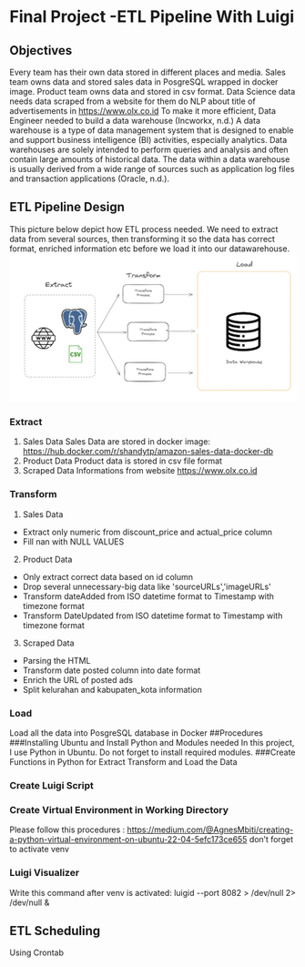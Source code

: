 # Final Project  -ETL Pipeline With Luigi

## Objectives

Every team has their own data stored in different places and media. Sales team owns data and stored sales data in PosgreSQL wrapped in docker image. Product team owns data and stored in csv format. Data Science data needs data scraped from a website for them do NLP about title of advertisements in https://www.olx.co.id
To make it more efficient, Data Engineer needed to build a data warehouse (Incworkx, n.d.)  A data warehouse is a type of data management system that is designed to enable and support business intelligence (BI) activities, especially analytics. Data warehouses are solely intended to perform queries and analysis and often contain large amounts of historical data. The data within a data warehouse is usually derived from a wide range of sources such as application log files and transaction applications (Oracle, n.d.).

## ETL Pipeline Design

This picture below depict how ETL process needed. We need to extract data from several sources, then transforming it so the data has correct format, enriched information etc before we load it into our datawarehouse. 
![](pic/Untitled.png)
 
### Extract 

1.	Sales Data
Sales Data are stored in docker image: https://hub.docker.com/r/shandytp/amazon-sales-data-docker-db
2.	Product Data
Product data is stored in csv file format
3.	Scraped Data
Informations from website https://www.olx.co.id

### Transform

1.	Sales Data
-	Extract only numeric from discount_price and actual_price column
-	Fill nan with NULL VALUES
2.	Product Data
-	Only extract correct data based on id column
-	Drop several unnecessary-big data like 'sourceURLs','imageURLs'
-	Transform dateAdded from ISO datetime format to Timestamp with timezone format
-	 Transform DateUpdated from ISO datetime format to Timestamp with timezone format
3.	Scraped Data
-	Parsing the HTML
-	Transform date posted column into date format
-	Enrich the URL of posted ads
-	Split kelurahan and kabupaten_kota information

### Load

Load all the data into PosgreSQL database in Docker
##Procedures
###Installing Ubuntu and Install Python and Modules needed
In this project, I use Python in Ubuntu. Do not forget to install required modules.
###Create Functions in Python for Extract Transform and Load the Data

### Create Luigi Script

### Create Virtual Environment in Working Directory

Please follow this procedures : 
https://medium.com/@AgnesMbiti/creating-a-python-virtual-environment-on-ubuntu-22-04-5efc173ce655
don’t forget to activate venv

### Luigi Visualizer

Write this command after venv is activated:
luigid --port 8082 > /dev/null 2> /dev/null &

## ETL Scheduling

Using Crontab



 

